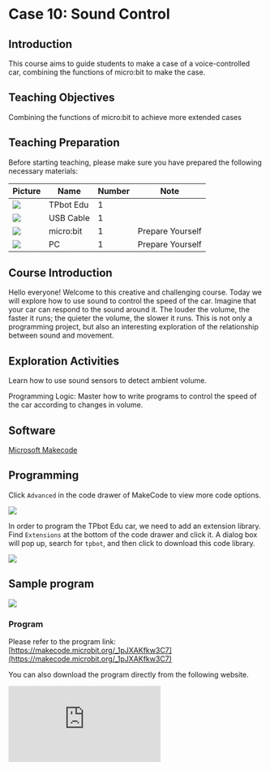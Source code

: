 ﻿---
sidebar_position: 10
sidebar_label: Sound Control
---

# Case 10: Sound Control

## Introduction

This course aims to guide students to make a case of a voice-controlled car, combining the functions of micro:bit to make the case.

## Teaching Objectives

Combining the functions of micro:bit to achieve more extended cases

## Teaching Preparation

Before starting teaching, please make sure you have prepared the following necessary materials:

| Picture | Name | Number | Note |
|---|---|---|---|
| ![](https://wiki-media-ef.oss-cn-hongkong.aliyuncs.com/docs/microbit/microbit-smart-car/microbit-tpbot-edu/TPBot_tianpeng_edu.png)| TPbot Edu | 1 |   |
| ![](https://wiki-media-ef.oss-cn-hongkong.aliyuncs.com/docs/microbit/interesting-case/cutebot-fun-football-game-kit/cases-libraries/images/USB-data-cable.png) | USB Cable | 1 |   |
| ![](https://wiki-media-ef.oss-cn-hongkong.aliyuncs.com/docs/microbit/interesting-case/cutebot-fun-football-game-kit/cases-libraries/images/microbit.png) | micro:bit | 1 | Prepare Yourself |
| ![](https://wiki-media-ef.oss-cn-hongkong.aliyuncs.com/docs/microbit/interesting-case/cutebot-fun-football-game-kit/cases-libraries/images/pc.png) | PC | 1 | Prepare Yourself |

## Course Introduction

Hello everyone! Welcome to this creative and challenging course. Today we will explore how to use sound to control the speed of the car. Imagine that your car can respond to the sound around it. The louder the volume, the faster it runs; the quieter the volume, the slower it runs. This is not only a programming project, but also an interesting exploration of the relationship between sound and movement.

## Exploration Activities

Learn how to use sound sensors to detect ambient volume.

Programming Logic: Master how to write programs to control the speed of the car according to changes in volume.

## Software

[Microsoft Makecode](https://makecode.microbit.org/#)

## Programming

Click `Advanced` in the code drawer of MakeCode to view more code options.

![](https://wiki-media-ef.oss-cn-hongkong.aliyuncs.com/docs/microbit/interesting-case/classroom-science-pack/images/classroom-science-pack-add-extensions-02.png)

In order to program the TPbot Edu car, we need to add an extension library. Find `Extensions` at the bottom of the code drawer and click it. A dialog box will pop up, search for `tpbot`, and then click to download this code library.

![](https://wiki-media-ef.oss-cn-hongkong.aliyuncs.com/docs/microbit/microbit-smart-car/microbit-tpbot/images/TPBot_tianpeng_case_01_03.png)

## Sample program

![](https://wiki-media-ef.oss-cn-hongkong.aliyuncs.com/docs/microbit/microbit-smart-car/microbit-tpbot-edu/TPBot_tianpeng_edu_case_10_07.png)

### Program

Please refer to the program link: [https://makecode.microbit.org/_1pJXAKfkw3C7](https://makecode.microbit.org/_1pJXAKfkw3C7)

You can also download the program directly from the following website.

<div
    style={{
        position: 'relative',
        paddingBottom: '60%',
        overflow: 'hidden',
    }}
>
    <iframe
        src="https://makecode.microbit.org/_1pJXAKfkw3C7"
        frameborder="0"
        sandbox="allow-popups allow-forms allow-scripts allow-same-origin"
        style={{
            position: 'absolute',
            width: '100%',
            height: '100%',
        }}
    />
</div>


## Conclusion

The car automatically adjusts its speed based on the loudness of the sound.

## Extended Knowledge

**How Sound Propagates**
Sound is a mechanical wave that propagates through a medium, such as air, water, or solids. Here are the basic principles of sound propagation:

1. Vibration of the sound source
The propagation of sound begins with the vibration of the sound source. When an object vibrates, it causes the surrounding medium, such as air molecules, to vibrate as well. These vibrations spread outward in the form of waves.

2. Propagation in a medium
Sound requires a medium to propagate because sound waves are interactions between particles in the medium. In gases, such as air, these particles are separated, while in liquids and solids, the particles are more closely connected.

3. Compression and rarefaction
When a sound source vibrates, it causes the particles in the medium to be compressed (pushed closer) and rarefaction (pulled farther apart). This pattern of compression and rarefaction forms a sound wave.

4. Longitudinal waves
A sound wave is a longitudinal wave, which means that the vibration direction of the medium particles is the same as the direction of the wave's propagation. For example, in air, when sound waves travel, the air particles vibrate up and down, while the sound waves travel forward.

5. Wave Speed and Frequency
The speed at which sound waves travel depends on the properties of the medium, such as density and elasticity. Sound waves travel fastest in solids, followed by liquids, and slowest in gases. The frequency of a sound wave determines the pitch of the sound; the higher the frequency, the higher the pitch.

6. Reflection, Refraction, and Diffraction
When sound waves encounter obstacles or pass through the boundaries of different media, they can be reflected, refracted, or diffracted. Reflection is the phenomenon that sound waves bounce back after encountering obstacles; refraction is the phenomenon that sound waves change direction when they change speed when they enter from one medium into another; and diffraction is the phenomenon that sound waves continue to propagate around small holes or obstacles when they encounter them.

7. Human Ear Perception
When sound waves reach the human ear, they cause the eardrum to vibrate. These vibrations are transmitted to the inner ear through the bones and fluid in the ear, stimulating hair cells, and ultimately converted into nerve signals that are recognized as sound by the brain.

The propagation of sound is a complex process that involves multiple physical, physiological, and psychological levels. Understanding how sound travels helps us better understand sound technology, such as speakers, microphones, and sonar systems.
